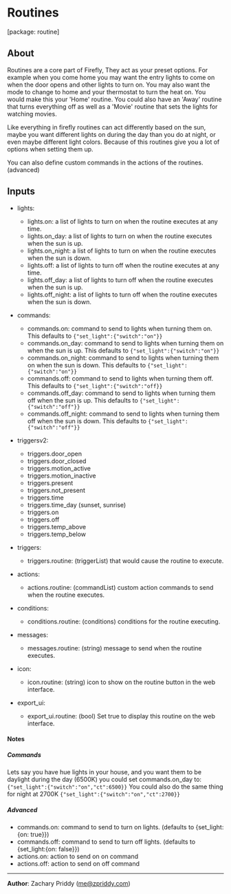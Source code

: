 # Routines
\[package: routine]

## About
Routines are a core part of Firefly, They act as your preset options. For example when you come home you may want the entry
lights to come on when the door opens and other lights to turn on. You may also want the mode to change to home and your 
thermostat to turn the heat on. You would make this your 'Home' routine. You could also have an 'Away' routine that turns everything
off as well as a 'Movie' routine that sets the lights for watching movies.

Like everything in firefly routines can act differently based on the sun, maybe you want different lights on during the day
than you do at night, or even maybe different light colors. Because of this routines give you a lot of options when setting them up. 

You can also define custom commands in the actions of the routines. (advanced)


## Inputs

- lights:
    - lights.on: a list of lights to turn on when the routine executes at any time.
    - lights.on_day: a list of lights to turn on when the routine executes when the sun is up.
    - lights.on_night: a list of lights to turn on when the routine executes when the sun is down.
    - lights.off: a list of lights to turn off when the routine executes at any time.
    - lights.off_day: a list of lights to turn off when the routine executes when the sun is up.
    - lights.off_night: a list of lights to turn off when the routine executes when the sun is down.

- commands:
    - commands.on: command to send to lights when turning them on. This defaults to ```{"set_light":{"switch":"on"}}```
    - commands.on_day: command to send to lights when turning them on when the sun is up. This defaults to ```{"set_light":{"switch":"on"}}```
    - commands.on_night: command to send to lights when turning them on when the sun is down. This defaults to ```{"set_light":{"switch":"on"}}```
    - commands.off: command to send to lights when turning them off. This defaults to ```{"set_light":{"switch":"off}}```
    - commands.off_day: command to send to lights when turning them off when the sun is up. This defaults to ```{"set_light":{"switch":"off"}}```
    - commands.off_night: command to send to lights when turning them off when the sun is down. This defaults to ```{"set_light":{"switch":"off"}}```

- triggersv2:
    - triggers.door_open
    - triggers.door_closed
    - triggers.motion_active
    - triggers.motion_inactive
    - triggers.present
    - triggers.not_present
    - triggers.time
    - triggers.time_day (sunset, sunrise)
    - triggers.on
    - triggers.off
    - triggers.temp_above
    - triggers.temp_below

- triggers:
    - triggers.routine: (triggerList) that would cause the routine to execute.
    
- actions:
    - actions.routine: (commandList) custom action commands to send when the routine executes.
    
- conditions:
    - conditions.routine: (conditions) conditions for the routine executing.
    
- messages:
    - messages.routine: (string) message to send when the routine executes.
    
- icon:
    - icon.routine: (string) icon to show on the routine button in the web interface.
    
- export_ui:
    - export_ui.routine: (bool) Set true to display this routine on the web interface.

#### Notes
##### Commands
Lets say you have hue lights in your house, and you want them to be daylight during the day (6500K) you could set commands.on_day to: ```{"set_light":{"switch":"on","ct":6500}}```
You could also do the same thing for night at 2700K ```{"set_light":{"switch":"on","ct":2700}}```


##### Advanced 

- commands.on: command to send to turn on lights. (defaults to {set_light:{on: true}})
- commands.off: command to send to turn off lights. (defaults to {set_light:{on: false}})
- actions.on: action to send on on command
- actions.off: action to send on off command


---

**Author**: Zachary Priddy (me@zpriddy.com)
